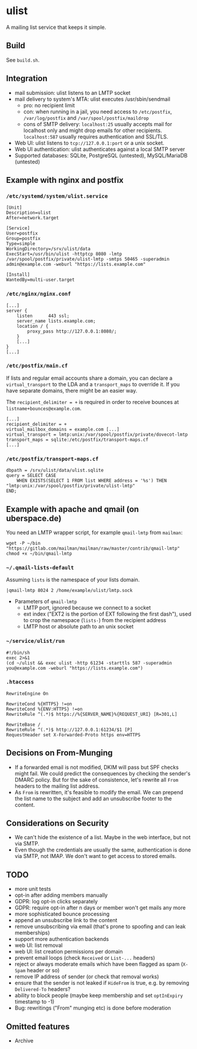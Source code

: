 # ulist

A mailing list service that keeps it simple.

## Build

See `build.sh`.

## Integration

* mail submission: ulist listens to an LMTP socket
* mail delivery to system's MTA: ulist executes /usr/sbin/sendmail
  * pro: no recipient limit
  * con: when running in a jail, you need access to `/etc/postfix`, `/var/log/postfix` and `/var/spool/postfix/maildrop`
  * cons of SMTP delivery: `localhost:25` usually accepts mail for localhost only and might drop emails for other recipients. `localhost:587` usually requires authentication and SSL/TLS.
* Web UI: ulist listens to `tcp://127.0.0.1:port` or a unix socket.
* Web UI authentication: ulist authenticates against a local SMTP server
* Supported databases: SQLite, PostgreSQL (untested), MySQL/MariaDB (untested)

## Example with nginx and postfix

### `/etc/systemd/system/ulist.service`

```
[Unit]
Description=ulist
After=network.target

[Service]
User=postfix
Group=postfix
Type=simple
WorkingDirectory=/srv/ulist/data
ExecStart=/usr/bin/ulist -httptcp 8080 -lmtp /var/spool/postfix/private/ulist-lmtp -smtps 50465 -superadmin admin@example.com -weburl "https://lists.example.com"

[Install]
WantedBy=multi-user.target
```

### `/etc/nginx/nginx.conf`

```
[...]
server {
    listen      443 ssl;
    server_name lists.example.com;
    location / {
        proxy_pass http://127.0.0.1:8080/;
    }
    [...]
}
[...]
```

### `/etc/postfix/main.cf`

If lists and regular email accounts share a domain, you can declare a `virtual_transport` to the LDA and a `transport_maps` to override it. If you have separate domains, there might be an easier way.

The `recipient_delimiter = +` is required in order to receive bounces at `listname+bounces@example.com`.

```
[...]
recipient_delimiter = +
virtual_mailbox_domains = example.com [...]
virtual_transport = lmtp:unix:/var/spool/postfix/private/dovecot-lmtp
transport_maps = sqlite:/etc/postfix/transport-maps.cf
[...]
```

### `/etc/postfix/transport-maps.cf`

```
dbpath = /srv/ulist/data/ulist.sqlite
query = SELECT CASE
	WHEN EXISTS(SELECT 1 FROM list WHERE address = '%s') THEN "lmtp:unix:/var/spool/postfix/private/ulist-lmtp"
END;
```

## Example with apache and qmail (on uberspace.de)

You need an LMTP wrapper script, for example `qmail-lmtp` from `mailman`:

```
wget -P ~/bin "https://gitlab.com/mailman/mailman/raw/master/contrib/qmail-lmtp"
chmod +x ~/bin/qmail-lmtp
```

### `~/.qmail-lists-default`

Assuming `lists` is the namespace of your lists domain.

```
|qmail-lmtp 8024 2 /home/example/ulist/lmtp.sock
```

* Parameters of `qmail-lmtp`
  * LMTP port, ignored because we connect to a socket
  * ext index ("EXT2 is the portion of EXT following the first dash"), used to crop the namespace (`lists-`) from the recipient address
  * LMTP host or absolute path to an unix socket

### `~/service/ulist/run`

```
#!/bin/sh
exec 2>&1
(cd ~/ulist && exec ulist -http 61234 -starttls 587 -superadmin you@example.com -weburl "https://lists.example.com")
```

### `.htaccess`

```
RewriteEngine On

RewriteCond %{HTTPS} !=on
RewriteCond %{ENV:HTTPS} !=on
RewriteRule ^(.*)$ https://%{SERVER_NAME}%{REQUEST_URI} [R=301,L]

RewriteBase /
RewriteRule ^(.*)$ http://127.0.0.1:61234/$1 [P]
RequestHeader set X-Forwarded-Proto https env=HTTPS
```

## Decisions on From-Munging

* If a forwarded email is not modified, DKIM will pass but SPF checks might fail. We could predict the consequences by checking the sender's DMARC policy. But for the sake of consistence, let's rewrite all `From` headers to the mailing list address.
* As `From` is rewritten, it's feasible to modify the email. We can prepend the list name to the subject and add an unsubscribe footer to the content.

## Considerations on Security

* We can't hide the existence of a list. Maybe in the web interface, but not via SMTP.
* Even though the credentials are usually the same, authentication is done via SMTP, not IMAP. We don't want to get access to stored emails.

## TODO

* more unit tests
* opt-in after adding members manually
* GDPR: log opt-in clicks separately
* GDPR: require opt-in after n days or member won't get mails any more
* more sophisticated bounce processing
* append an unsubscribe link to the content
* remove unsubscribing via email (that's prone to spoofing and can leak memberships)
* support more authentication backends
* web UI: list removal
* web UI: list creation permissions per domain
* prevent email loops (check `Received` or `List-...` headers)
* reject or always moderate emails which have been flagged as spam (`X-Spam` header or so)
* remove IP address of sender (or check that removal works)
* ensure that the sender is not leaked if `HideFrom` is true, e.g. by removing `Delivered-To` headers?
* ability to block people (maybe keep membership and set `optInExpiry` timestamp to -1)
* Bug: rewritings ("From" munging etc) is done before moderation

## Omitted features

* Archive
